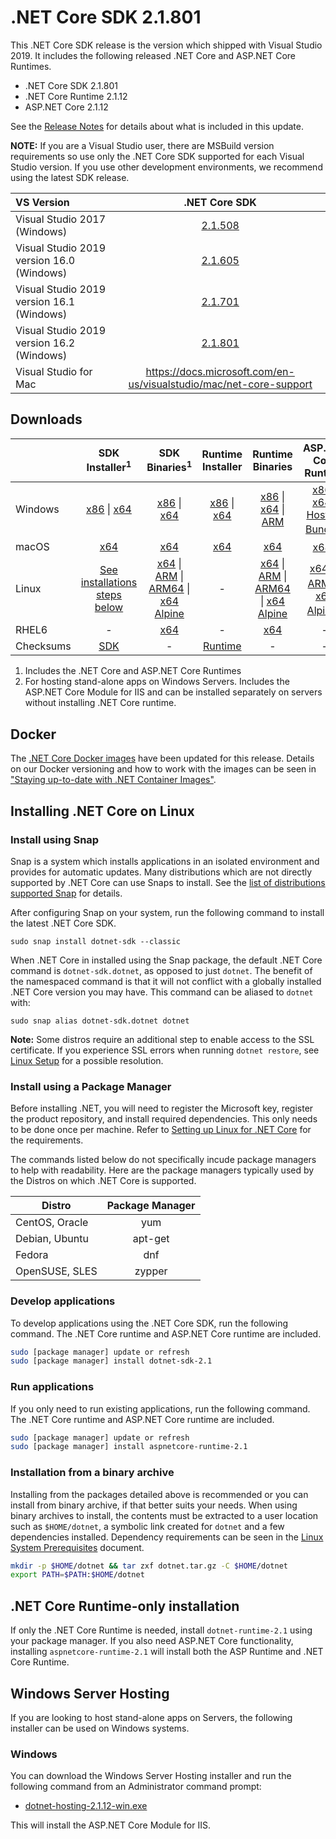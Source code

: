 # .NET Core SDK 2.1.801

This .NET Core SDK release is the version which shipped with Visual Studio 2019. It includes the following released .NET Core and ASP.NET Core Runtimes.

* .NET Core SDK 2.1.801
* .NET Core Runtime 2.1.12
* ASP.NET Core 2.1.12

See the [Release Notes](https://github.com/dotnet/core/blob/master/release-notes/2.1/2.1.12/2.1.12.md) for details about what is included in this update.

**NOTE:** If you are a Visual Studio user, there are MSBuild version requirements so use only the .NET Core SDK supported for each Visual Studio version. If you use other development environments, we recommend using the latest SDK release.

| VS Version | .NET Core SDK |
| :-- | :--: |
| Visual Studio 2017 (Windows) | [2.1.508](../2.1.12/2.1.12-download.md) |
| Visual Studio 2019 version 16.0 (Windows) | [2.1.605](2.1.605-sdk-download.md) |
| Visual Studio 2019 version 16.1 (Windows) | [2.1.701](2.1.701-sdk-download.md) |
| Visual Studio 2019 version 16.2 (Windows) | [2.1.801](#downloads) |
| Visual Studio for Mac | https://docs.microsoft.com/en-us/visualstudio/mac/net-core-support |

## Downloads
|           | SDK Installer<sup>1</sup>                        | SDK Binaries<sup>1</sup>                 | Runtime Installer                                        | Runtime Binaries                                 | ASP.NET Core Runtime           |
| --------- | :------------------------------------------:     | :----------------------:                 | :---------------------------:                            | :-------------------------:                      | :-----------------:            |
| Windows   | [x86][dotnet-sdk-win-x86.exe] \| [x64][dotnet-sdk-win-x64.exe] | [x86][dotnet-sdk-win-x86.zip] \| [x64][dotnet-sdk-win-x64.zip] | [x86][dotnet-runtime-win-x86.exe] \| [x64][dotnet-runtime-win-x64.exe] | [x86][dotnet-runtime-win-x86.zip] \| [x64][dotnet-runtime-win-x64.zip] \| [ARM][dotnet-runtime-win-arm.zip] | [x86][aspnetcore-runtime-win-x86.exe] \| [x64][aspnetcore-runtime-win-x64.exe] \| <br> [Hosting Bundle][dotnet-hosting-win.exe]<sup>2</sup> |
| macOS     | [x64][dotnet-sdk-osx-x64.pkg]  | [x64][dotnet-sdk-osx-x64.tar.gz]     | [x64][dotnet-runtime-osx-x64.pkg] | [x64][dotnet-runtime-osx-x64.tar.gz] | [x64][aspnetcore-runtime-osx-x64.tar.gz]<sup>1</sup>
| Linux     | [See installations steps below][linux-install]   | [x64][dotnet-sdk-linux-x64.tar.gz] \| [ARM][dotnet-sdk-linux-arm.tar.gz] \| [ARM64][dotnet-sdk-linux-arm64.tar.gz] \| [x64 Alpine][dotnet-sdk-linux-musl-x64.tar.gz] | - | [x64][dotnet-runtime-linux-x64.tar.gz] \| [ARM][dotnet-runtime-linux-arm.tar.gz] \| [ARM64][dotnet-runtime-linux-arm64.tar.gz] \| [x64 Alpine][dotnet-runtime-linux-musl-x64.tar.gz] | [x64][aspnetcore-runtime-linux-x64.tar.gz]<sup>1</sup>  \| [ARM][aspnetcore-runtime-linux-arm.tar.gz]<sup>1</sup> \| [x64 Alpine][aspnetcore-runtime-linux-musl-x64.tar.gz]<sup>1</sup> |
| RHEL6     | -                                                | [x64][dotnet-sdk-rhel.6-x64.tar.gz]                    | -                                                        | [x64][dotnet-runtime-rhel.6-x64.tar.gz] | - |
| Checksums | [SDK][checksums-sdk]                             | -                                        | [Runtime][checksums-runtime]                             | - | - |

1. Includes the .NET Core and ASP.NET Core Runtimes
2. For hosting stand-alone apps on Windows Servers. Includes the ASP.NET Core Module for IIS and can be installed separately on servers without installing .NET Core runtime.

## Docker

The [.NET Core Docker images](https://hub.docker.com/r/microsoft/dotnet/) have been updated for this release. Details on our Docker versioning and how to work with the images can be seen in ["Staying up-to-date with .NET Container Images"](https://devblogs.microsoft.com/dotnet/staying-up-to-date-with-net-container-images/).

## Installing .NET Core on Linux

### Install using Snap

Snap is a system which installs applications in an isolated environment and provides for automatic updates. Many distributions which are not directly supported by .NET Core can use Snaps to install. See the [list of distributions supported Snap](https://docs.snapcraft.io/installing-snapd/6735) for details.

After configuring Snap on your system, run the following command to install the latest .NET Core SDK.

`sudo snap install dotnet-sdk --classic`

When .NET Core in installed using the Snap package, the default .NET Core command is `dotnet-sdk.dotnet`, as opposed to just `dotnet`. The benefit of the namespaced command is that it will not conflict with a globally installed .NET Core version you may have. This command can be aliased to `dotnet` with:

`sudo snap alias dotnet-sdk.dotnet dotnet`

**Note:** Some distros require an additional step to enable access to the SSL certificate. If you experience SSL errors when running `dotnet restore`, see [Linux Setup](https://github.com/dotnet/core/blob/master/Documentation/linux-setup.md) for a possible resolution.

### Install using a Package Manager

Before installing .NET, you will need to register the Microsoft key, register the product repository, and install required dependencies. This only needs to be done once per machine. Refer to [Setting up Linux for .NET Core][linux-setup] for the requirements.

The commands listed below do not specifically incude package managers to help with readability. Here are the package managers typically used by the Distros on which .NET Core is supported.

| Distro | Package Manager  |
| ---             | :----:  |
| CentOS, Oracle  | yum     |
| Debian, Ubuntu  | apt-get |
| Fedora          | dnf     |
| OpenSUSE, SLES  | zypper  |

### Develop applications
To develop applications using the .NET Core SDK, run the following command. The .NET Core runtime and ASP.NET Core runtime are included.

```bash
sudo [package manager] update or refresh
sudo [package manager] install dotnet-sdk-2.1
```

### Run applications
If you only need to run existing applications, run the following command. The .NET Core runtime and ASP.NET Core runtime are included.

```bash
sudo [package manager] update or refresh
sudo [package manager] install aspnetcore-runtime-2.1
```

### Installation from a binary archive

Installing from the packages detailed above is recommended or you can install from binary archive, if that better suits your needs. When using binary archives to install, the contents must be extracted to a user location such as `$HOME/dotnet`, a symbolic link created for `dotnet` and a few dependencies installed. Dependency requirements can be seen in the [Linux System Prerequisites](https://github.com/dotnet/core/blob/master/Documentation/linux-prereqs.md) document.

```bash
mkdir -p $HOME/dotnet && tar zxf dotnet.tar.gz -C $HOME/dotnet
export PATH=$PATH:$HOME/dotnet
```

## .NET Core Runtime-only installation

If only the .NET Core Runtime is needed, install `dotnet-runtime-2.1` using your package manager. If you also need ASP.NET Core functionality, installing `aspnetcore-runtime-2.1` will install both the ASP Runtime and .NET Core Runtime.

## Windows Server Hosting

If you are looking to host stand-alone apps on Servers, the following installer can be used on Windows systems.

### Windows

You can download the Windows Server Hosting installer and run the following command from an Administrator command prompt:

* [dotnet-hosting-2.1.12-win.exe][dotnet-hosting-win.exe]

This will install the ASP.NET Core Module for IIS.

[blob-runtime]: https://dotnetcli.blob.core.windows.net/dotnet/Runtime/
[blob-sdk]: https://dotnetcli.blob.core.windows.net/dotnet/Sdk/
[release-notes]: https://github.com/dotnet/core/blob/master/release-notes/2.1/2.1.12/2.1.12.md

[//]: # ( Runtime 2.1.12)
[dotnet-runtime-linux-arm.tar.gz]: https://download.visualstudio.microsoft.com/download/pr/f759670e-1f8d-4f1a-8eb7-58b95f94c68c/69eca04ca138dc6c3caa160bd1b891d1/dotnet-runtime-2.1.12-linux-arm.tar.gz
[dotnet-runtime-linux-arm64.tar.gz]: https://download.visualstudio.microsoft.com/download/pr/b6ac0d5e-513c-416e-acf2-124a51551a1b/a34dea8d2abb62d29d4bf76a10b9dc30/dotnet-runtime-2.1.12-linux-arm64.tar.gz
[dotnet-runtime-linux-musl-x64.tar.gz]: https://download.visualstudio.microsoft.com/download/pr/467a6d37-d1a9-4640-8517-93a638e574a8/32c24faccb0d5460089dafc9babe0251/dotnet-runtime-2.1.12-linux-musl-x64.tar.gz
[dotnet-runtime-linux-x64.tar.gz]: https://download.visualstudio.microsoft.com/download/pr/2c78594a-dd2c-488e-b201-b7fd9b78ab00/5f2169b20fc704e069c336114ec653c5/dotnet-runtime-2.1.12-linux-x64.tar.gz
[dotnet-runtime-osx-x64.pkg]: https://download.visualstudio.microsoft.com/download/pr/f25e0161-ec20-46a7-87a7-881dbb6a04a1/a1d22440ce211d4e2e13203561c7d770/dotnet-runtime-2.1.12-osx-x64.pkg
[dotnet-runtime-osx-x64.tar.gz]: https://download.visualstudio.microsoft.com/download/pr/63ca131a-270d-427f-a85f-d328b160ef85/7ed226a80fedae75c6ef2a7f3090904b/dotnet-runtime-2.1.12-osx-x64.tar.gz
[dotnet-runtime-rhel.6-x64.tar.gz]: https://download.visualstudio.microsoft.com/download/pr/8716e3ad-f2b4-4d87-9133-61ded394a42f/89820fd294fa07616e8423534eced0cc/dotnet-runtime-2.1.12-rhel.6-x64.tar.gz
[dotnet-runtime-win-arm.zip]: https://download.visualstudio.microsoft.com/download/pr/db199ce9-e39d-4115-8d24-a42e440c4930/b3a30d1d6855f8b4c42844c31b373333/dotnet-runtime-2.1.12-win-arm.zip
[dotnet-runtime-win-x64.exe]: https://download.visualstudio.microsoft.com/download/pr/ddd9d981-872f-4b62-b942-cfbf9c7e0e60/cbfc51fb841d7398a5ad9acb50d4f8ee/dotnet-runtime-2.1.12-win-x64.exe
[dotnet-runtime-win-x64.zip]: https://download.visualstudio.microsoft.com/download/pr/dcf8c839-2ffd-4677-9b29-4af9c44e170e/59de767034f66051fe6eab61fa757be1/dotnet-runtime-2.1.12-win-x64.zip
[dotnet-runtime-win-x86.exe]: https://download.visualstudio.microsoft.com/download/pr/0fd34b03-08ed-44ec-9761-308717c7fd27/7556f134a19420dbe781b44a13c4d666/dotnet-runtime-2.1.12-win-x86.exe
[dotnet-runtime-win-x86.zip]: https://download.visualstudio.microsoft.com/download/pr/3c85a8f2-2d5c-4a42-811b-2e89f04151a8/7583d56dcd286c7112781125c9fca215/dotnet-runtime-2.1.12-win-x86.zip

[//]: # ( ASP 2.1.12)
[aspnetcore-runtime-linux-arm.tar.gz]: https://download.visualstudio.microsoft.com/download/pr/66039441-8e90-47e9-ac2e-74ad0e8d2174/c26b37f6d82e2a96751c85ff48727d6f/aspnetcore-runtime-2.1.12-linux-arm.tar.gz
[aspnetcore-runtime-linux-musl-x64.tar.gz]: https://download.visualstudio.microsoft.com/download/pr/dc2bad3f-7ebc-4579-990a-52e16dff204b/260ce8c864f201717dfe75f4146c3b40/aspnetcore-runtime-2.1.12-linux-musl-x64.tar.gz
[aspnetcore-runtime-linux-x64.tar.gz]: https://download.visualstudio.microsoft.com/download/pr/c1b620fe-7d8e-4685-b6ae-82b444dbc7a7/3d5610f0607da49ee014c61c6cd4e9af/aspnetcore-runtime-2.1.12-linux-x64.tar.gz
[aspnetcore-runtime-osx-x64.tar.gz]: https://download.visualstudio.microsoft.com/download/pr/90ed1613-140d-4daf-9edd-7037bea2116c/cbc63e0e394727de0460ddddd3dcf58a/aspnetcore-runtime-2.1.12-osx-x64.tar.gz
[aspnetcore-runtime-win-x64.exe]: https://download.visualstudio.microsoft.com/download/pr/de023b91-4177-4e0b-9941-40f2e44d5408/ea7705ae5993202807ad98dcf7b8ddf7/aspnetcore-runtime-2.1.12-win-x64.exe
[aspnetcore-runtime-win-x64.zip]: https://download.visualstudio.microsoft.com/download/pr/3e6c7d2d-3ca9-49ff-8168-bd85c88e4138/eeca26ac5189c66f044c3a0a462e1409/aspnetcore-runtime-2.1.12-win-x64.zip
[aspnetcore-runtime-win-x86.exe]: https://download.visualstudio.microsoft.com/download/pr/d8b36b96-890f-4207-9418-565fa6e7b64f/775b6912b82886fdb7be25b63a47bc57/aspnetcore-runtime-2.1.12-win-x86.exe
[aspnetcore-runtime-win-x86.zip]: https://download.visualstudio.microsoft.com/download/pr/dbd566a6-3629-45bf-804f-79e86d6c6a93/ed8a595e8db40013264f8f304423ed6a/aspnetcore-runtime-2.1.12-win-x86.zip
[dotnet-hosting-win.exe]: https://download.visualstudio.microsoft.com/download/pr/eebd54bc-c3a2-4580-bb29-b35c1c5ffa92/22ffe5649861167d3d5728d3cb4b10a1/dotnet-hosting-2.1.12-win.exe

[//]: # ( SDK 2.1.801 )
[dotnet-sdk-linux-arm.tar.gz]: https://download.visualstudio.microsoft.com/download/pr/08b5ee2d-85d3-4e9a-8392-a53d9bfc45b6/8e2bc9a61074f8a82a455a0614226262/dotnet-sdk-2.1.801-linux-arm.tar.gz
[dotnet-sdk-linux-arm64.tar.gz]: https://download.visualstudio.microsoft.com/download/pr/2612b592-2f37-4a80-9630-5ebca0420f87/fabe268b88545aaf10b24fdeb66f745c/dotnet-sdk-2.1.801-linux-arm64.tar.gz
[dotnet-sdk-linux-musl-x64.tar.gz]: https://download.visualstudio.microsoft.com/download/pr/583f70d4-af97-42e9-bea8-ea66dc9ace5a/be02e62f143925cc8d3c24696d29a937/dotnet-sdk-2.1.801-linux-musl-x64.tar.gz
[dotnet-sdk-linux-x64.tar.gz]: https://download.visualstudio.microsoft.com/download/pr/b95d51d0-6be0-49eb-aae7-4092c77634d3/4dd3723dcee0d50ad5e5ead5f4f4127e/dotnet-sdk-2.1.801-linux-x64.tar.gz
[dotnet-sdk-osx-x64.pkg]: https://download.visualstudio.microsoft.com/download/pr/faa8e3e4-285d-4bcc-b6b1-2545e1b52ee3/91ba59bd2d30a2fc20b0b08bbc4673f7/dotnet-sdk-2.1.801-osx-x64.pkg
[dotnet-sdk-osx-x64.tar.gz]: https://download.visualstudio.microsoft.com/download/pr/f2b22dbe-6802-4051-a3a2-fc0defd772f0/3e1ac7d36dbe27d38c9a8e5a415bb2ae/dotnet-sdk-2.1.801-osx-x64.tar.gz
[dotnet-sdk-rhel.6-x64.tar.gz]: https://download.visualstudio.microsoft.com/download/pr/e48d6be6-541f-415e-91d2-6a53a47b8b7e/c12ccaf8c9622e5fe8b129b2fa80a994/dotnet-sdk-2.1.801-rhel.6-x64.tar.gz
[dotnet-sdk-win-x64.exe]: https://download.visualstudio.microsoft.com/download/pr/29f92590-ac92-45f0-99e8-e60c767dc4e9/ddc1014a788613364b5308d6c49db3db/dotnet-sdk-2.1.801-win-x64.exe
[dotnet-sdk-win-x64.zip]: https://download.visualstudio.microsoft.com/download/pr/a3e45ac9-c70d-4526-b05d-1fe621b146e1/55cce526bf94100d95db61fcf65cc182/dotnet-sdk-2.1.801-win-x64.zip
[dotnet-sdk-win-x86.exe]: https://download.visualstudio.microsoft.com/download/pr/408b9eb6-c213-4498-abf3-317b73e2eb54/0ca48259be33b961af8980cd2bbaac51/dotnet-sdk-2.1.801-win-x86.exe
[dotnet-sdk-win-x86.zip]: https://download.visualstudio.microsoft.com/download/pr/bf58f321-34f3-4fb4-a201-5922dacf6a20/67b37675235c144c8f4be49ea739a1d4/dotnet-sdk-2.1.801-win-x86.zip

[checksums-runtime]: https://dotnetcli.blob.core.windows.net/dotnet/checksums/2.1.12-runtime-sha.txt
[checksums-sdk]: https://dotnetcli.blob.core.windows.net/dotnet/checksums/2.1.801-sdk-sha.txt

[linux-install]: https://www.microsoft.com/net/download/linux
[linux-setup]: https://github.com/dotnet/core/blob/master/Documentation/linux-setup.md

[dotnet-blog]: https://devblogs.microsoft.com/dotnet/

